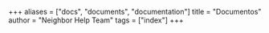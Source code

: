 +++
aliases = ["docs", "documents", "documentation"]
title = "Documentos"
author = "Neighbor Help Team"
tags = ["index"]
+++
